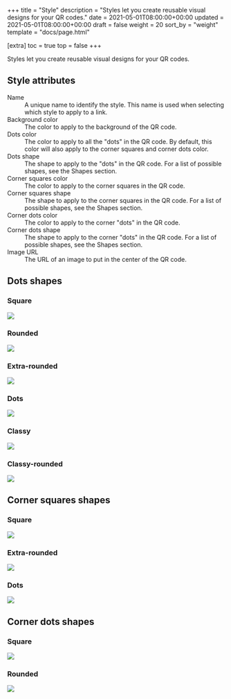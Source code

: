 +++
title = "Style"
description = "Styles let you create reusable visual designs for your QR codes."
date = 2021-05-01T08:00:00+00:00
updated = 2021-05-01T08:00:00+00:00
draft = false
weight = 20
sort_by = "weight"
template = "docs/page.html"

[extra]
toc = true
top = false
+++

Styles let you create reusable visual designs for your QR codes.

## Style attributes

<dl>
    <dt>Name</dt>
    <dd>A unique name to identify the style. This name is used when selecting which style to apply to a link.</dd>
    <dt>Background color</dt>
    <dd>The color to apply to the background of the QR code.</dd>
    <dt>Dots color</dt>
    <dd>The color to apply to all the "dots" in the QR code. By default, this color will also apply to the corner squares and corner dots color.</dd>
    <dt>Dots shape</dt>
    <dd>The shape to apply to the "dots" in the QR code. For a list of possible shapes, see the Shapes section.</dd>
    <dt>Corner squares color</dt>
    <dd>The color to apply to the corner squares in the QR code.</dd>
    <dt>Corner squares shape</dt>
    <dd>The shape to apply to the corner squares in the QR code. For a list of possible shapes, see the Shapes section.</dd>
    <dt>Corner dots color</dt>
    <dd>The color to apply to the corner "dots" in the QR code.</dd>
    <dt>Corner dots shape</dt>
    <dd>The shape to apply to the corner "dots" in the QR code. For a list of possible shapes, see the Shapes section.</dd>
    <dt>Image URL</dt>
    <dd>The URL of an image to put in the center of the QR code.</dd>
</dl>

## Dots shapes

### Square

<a href="./square.png" target="_blank">
    <img style="max-width: 100%" src="./square.png" />
</a>

### Rounded

<a href="./rounded.png" target="_blank">
    <img style="max-width: 100%" src="./rounded.png" />
</a>

### Extra-rounded

<a href="./extra-rounded.png" target="_blank">
    <img style="max-width: 100%" src="./extra-rounded.png" />
</a>

### Dots

<a href="./dots.png" target="_blank">
    <img style="max-width: 100%" src="./dots.png" />
</a>

### Classy

<a href="./classy.png" target="_blank">
    <img style="max-width: 100%" src="./classy.png" />
</a>

### Classy-rounded

<a href="./classy-rounded.png" target="_blank">
    <img style="max-width: 100%" src="./classy-rounded.png" />
</a>

## Corner squares shapes

### Square

<a href="./square.png" target="_blank">
    <img style="max-width: 100%" src="./square.png" />
</a>

### Extra-rounded

<a href="./corner-squares-extra-rounded.png" target="_blank">
    <img style="max-width: 100%" src="./rounded.png" />
</a>

### Dots

<a href="./corner-squares-dots.png" target="_blank">
    <img style="max-width: 100%" src="./corner-squares-dots.png" />
</a>

## Corner dots shapes

### Square

<a href="./square.png" target="_blank">
    <img style="max-width: 100%" src="./square.png" />
</a>

### Rounded

<a href="./corner-dots-rounded.png" target="_blank">
    <img style="max-width: 100%" src="./corner-dots-rounded.png" />
</a>

